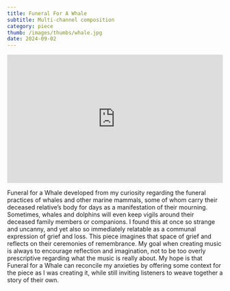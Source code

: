 ```yaml
---
title: Funeral For A Whale
subtitle: Multi-channel composition
category: piece
thumb: /images/thumbs/whale.jpg
date: 2024-09-02
---
```


<iframe width="100%" height="300" scrolling="no" frameborder="no" allow="autoplay" src="https://w.soundcloud.com/player/?url=https%3A//api.soundcloud.com/tracks/1579370594&color=%23ff5500&auto_play=false&hide_related=false&show_comments=true&show_user=true&show_reposts=false&show_teaser=true&visual=true"></iframe>

Funeral for a Whale developed from my curiosity regarding the funeral practices of whales and other marine mammals, some of whom carry their deceased relative’s body for days as a manifestation of their mourning. Sometimes, whales and dolphins will even keep vigils around their deceased family members or companions. I found this at once so strange and uncanny, and yet also so immediately relatable as a communal expression of grief and loss. This piece imagines that space of grief and reflects on their ceremonies of remembrance. My goal when creating music is always to encourage reflection and imagination, not to be too overly prescriptive regarding what the music is really about. My hope is that Funeral for a Whale can reconcile my anxieties by offering some context for the piece as I was creating it, while still inviting listeners to weave together a story of their own.